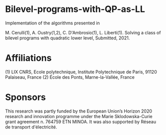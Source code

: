 # Bilevel-programs-with-QP-as-LL

Implementation of the algorithms presented in 

M. Cerulli(1), A. Oustry(1,2), C. D'Ambrosio(1), L. Liberti(1). Solving a class of bilevel programs with quadratic lower level, Submitted, 2021.

# Affiliations
(1) LIX CNRS, Ecole polytechnique, Institute Polytechnique de Paris, 91120 Palaiseau, France
(2) École des Ponts, Marne-la-Vallée, France

# Sponsors
This research was partly funded by the European Union’s Horizon 2020 research and
innovation programme under the Marie Sklodowska-Curie grant agreement n. 764759 ETN MINOA. 
It was also supported by Réseau de transport d'électricité.
